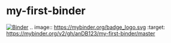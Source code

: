 # my-first-binder
[![Binder](https://mybinder.org/badge_logo.svg)](https://mybinder.org/v2/gh/anDB123/my-first-binder/master)
.. image:: https://mybinder.org/badge_logo.svg
 :target: https://mybinder.org/v2/gh/anDB123/my-first-binder/master

